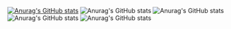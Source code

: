 [![Anurag's GitHub stats](https://github-readme-stats.vercel.app/api?username=Kimjunkuk)](https://github.com/anuraghazra/github-readme-stats)
![Anurag's GitHub stats](https://github-readme-stats.vercel.app/api?username=Kimjunkuk&hide=contribs,prs)
![Anurag's GitHub stats](https://github-readme-stats.vercel.app/api?username=Kimjunkuk&count_private=true)
![Anurag's GitHub stats](https://github-readme-stats.vercel.app/api?username=Kimjunkuk&show_icons=true)
![Anurag's GitHub stats](https://github-readme-stats.vercel.app/api?username=Kimjunkuk&show_icons=true&theme=radical)





<!--
**Kimjunkuk/Kimjunkuk** is a ✨ _special_ ✨ repository because its `README.md` (this file) appears on your GitHub profile.

Here are some ideas to get you started:

- 🔭 I’m currently working on ...
- 🌱 I’m currently learning ...
- 👯 I’m looking to collaborate on ...
- 🤔 I’m looking for help with ...
- 💬 Ask me about ...
- 📫 How to reach me: ...
- 😄 Pronouns: ...
- ⚡ Fun fact: ...
-->

